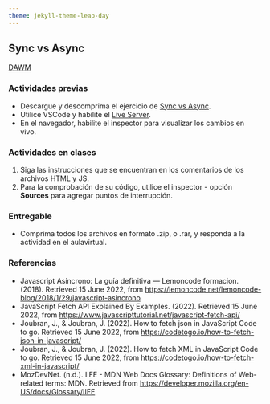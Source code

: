 ```yaml
---
theme: jekyll-theme-leap-day
---
```


## Sync vs Async

[DAWM](/DAWM/)

### Actividades previas

* Descargue y descomprima el ejercicio de [Sync vs Async](/DAWM/ejercicios/syncasync.zip). 
* Utilice VSCode y habilite el [Live Server](https://www.geeksforgeeks.org/how-to-enable-live-server-on-visual-studio-code/).
* En el navegador, habilite el inspector para visualizar los cambios en vivo.

### Actividades en clases

1. Siga las instrucciones que se encuentran en los comentarios de los archivos HTML y JS.
2. Para la comprobación de su código, utilice el inspector - opción **Sources** para agregar puntos de interrupción.

### Entregable

* Comprima todos los archivos en formato .zip, o .rar, y responda a la actividad en el aulavirtual.

### Referencias

* Javascript Asíncrono: La guía definitiva — Lemoncode formacion. (2018). Retrieved 15 June 2022, from https://lemoncode.net/lemoncode-blog/2018/1/29/javascript-asincrono
* JavaScript Fetch API Explained By Examples. (2022). Retrieved 15 June 2022, from https://www.javascripttutorial.net/javascript-fetch-api/
* Joubran, J., & Joubran, J. (2022). How to fetch json in JavaScript Code to go. Retrieved 15 June 2022, from https://codetogo.io/how-to-fetch-json-in-javascript/
* Joubran, J., & Joubran, J. (2022). How to fetch XML in JavaScript Code to go. Retrieved 15 June 2022, from https://codetogo.io/how-to-fetch-xml-in-javascript/
* MozDevNet. (n.d.). IIFE - MDN Web Docs Glossary: Definitions of Web-related terms: MDN. Retrieved from https://developer.mozilla.org/en-US/docs/Glossary/IIFE